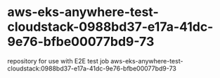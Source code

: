 # aws-eks-anywhere-test-cloudstack-0988bd37-e17a-41dc-9e76-bfbe00077bd9-73
repository for use with E2E test job aws-eks-anywhere-test-cloudstack:0988bd37-e17a-41dc-9e76-bfbe00077bd9-73
